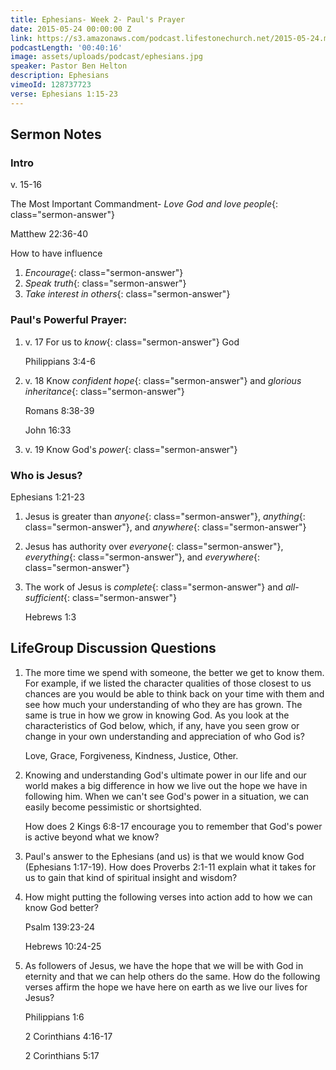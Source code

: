 ```yaml
---
title: Ephesians- Week 2- Paul's Prayer
date: 2015-05-24 00:00:00 Z
link: https://s3.amazonaws.com/podcast.lifestonechurch.net/2015-05-24.mp3
podcastLength: '00:40:16'
image: assets/uploads/podcast/ephesians.jpg
speaker: Pastor Ben Helton
description: Ephesians
vimeoId: 128737723
verse: Ephesians 1:15-23
---
```


## Sermon Notes

### Intro

v. 15-16

The Most Important Commandment- *Love God and love people*{: class="sermon-answer"}

Matthew 22:36-40

How to have influence

1. *Encourage*{: class="sermon-answer"}
1. *Speak truth*{: class="sermon-answer"}
1. *Take interest in others*{: class="sermon-answer"}

### Paul's Powerful Prayer:

1. v. 17 For us to *know*{: class="sermon-answer"} God

    Philippians 3:4-6

1. v. 18 Know *confident hope*{: class="sermon-answer"} and *glorious inheritance*{: class="sermon-answer"}

    Romans 8:38-39

    John 16:33

1. v. 19 Know God's *power*{: class="sermon-answer"}

### Who is Jesus?

Ephesians 1:21-23

1. Jesus is greater than *anyone*{: class="sermon-answer"}, *anything*{: class="sermon-answer"}, and *anywhere*{: class="sermon-answer"}
1. Jesus has authority over *everyone*{: class="sermon-answer"}, *everything*{: class="sermon-answer"}, and *everywhere*{: class="sermon-answer"}
1. The work of Jesus is *complete*{: class="sermon-answer"} and *all-sufficient*{: class="sermon-answer"}

    Hebrews 1:3

## LifeGroup Discussion Questions

1. The more time we spend with someone, the better we get to know them. For example, if we listed the character qualities of those closest to us chances are you would be able to think back on your time with them and see how much your understanding of who they are has grown. The same is true in how we grow in knowing God. As you look at the characteristics of God below, which, if any, have you seen grow or change in your own understanding and appreciation of who God is?

    Love, Grace, Forgiveness, Kindness, Justice, Other.

1. Knowing and understanding God's ultimate power in our life and our world makes a big difference in how we live out the hope we have in following him. When we can't see God's power in a situation, we can easily become pessimistic or shortsighted.

    How does 2 Kings 6:8-17 encourage you to remember that God's power is active beyond what we know?

1. Paul's answer to the Ephesians (and us) is that we would know God (Ephesians 1:17-19). How does Proverbs 2:1-11 explain what it takes for us to gain that kind of spiritual insight and wisdom?

1. How might putting the following verses into action add to how we can know God better?

    Psalm 139:23-24

    Hebrews 10:24-25

1. As followers of Jesus, we have the hope that we will be with God in eternity and that we can help others do the same. How do the following verses affirm the hope we have here on earth as we live our lives for Jesus?

    Philippians 1:6

    2 Corinthians 4:16-17

    2 Corinthians 5:17
